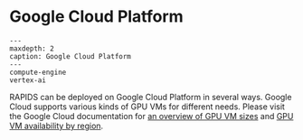 # Google Cloud Platform

```{toctree}
---
maxdepth: 2
caption: Google Cloud Platform
---
compute-engine
vertex-ai
```

RAPIDS can be deployed on Google Cloud Platform in several ways. Google Cloud supports various kinds of GPU VMs for different needs. Please visit the Google Cloud documentation for [an overview of GPU VM sizes](https://cloud.google.com/compute/docs/gpus) and [GPU VM availability by region](https://cloud.google.com/compute/docs/gpus/gpu-regions-zones).
